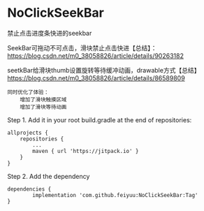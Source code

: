 # NoClickSeekBar
禁止点击进度条快进的seekbar

SeekBar可拖动不可点击，滑块禁止点击快进【总结】：
https://blog.csdn.net/m0_38058826/article/details/90263182

seetkBar给滑块thumb设置旋转等待缓冲动画，drawable方式【总结】
https://blog.csdn.net/m0_38058826/article/details/86589809

    同时优化了体验：
        增加了滑块触摸区域
        增加了滑块等待动画



Step 1. Add it in your root build.gradle at the end of repositories:

	allprojects {
		repositories {
			...
			maven { url 'https://jitpack.io' }
		}
	}
Step 2. Add the dependency

	dependencies {
	        implementation 'com.github.feiyuu:NoClickSeekBar:Tag'
	}

